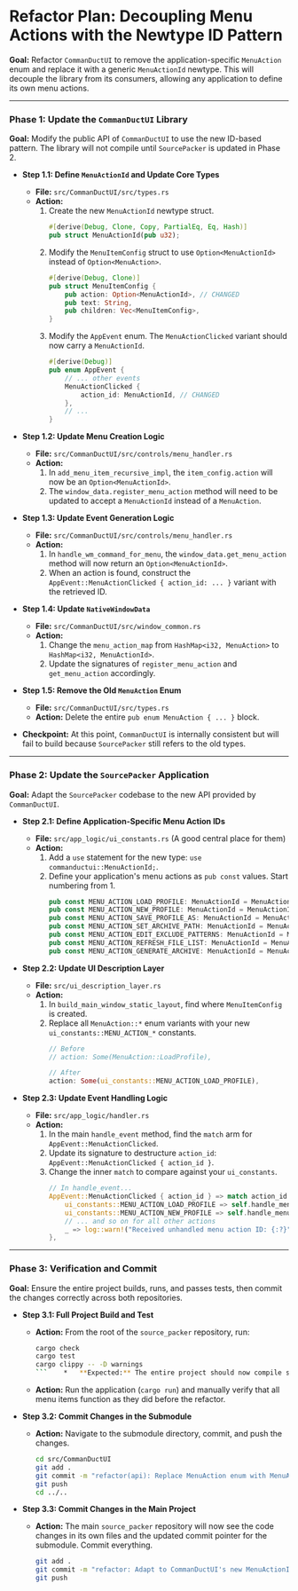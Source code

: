 # Refactor Plan: Decoupling Menu Actions with the Newtype ID Pattern

**Goal:** Refactor `CommanDuctUI` to remove the application-specific `MenuAction` enum and replace it with a generic `MenuActionId` newtype. This will decouple the library from its consumers, allowing any application to define its own menu actions.

---

### **Phase 1: Update the `CommanDuctUI` Library**

**Goal:** Modify the public API of `CommanDuctUI` to use the new ID-based pattern. The library will not compile until `SourcePacker` is updated in Phase 2.

*   **Step 1.1: Define `MenuActionId` and Update Core Types**
    *   **File:** `src/CommanDuctUI/src/types.rs`
    *   **Action:**
        1.  Create the new `MenuActionId` newtype struct.
            ```rust
            #[derive(Debug, Clone, Copy, PartialEq, Eq, Hash)]
            pub struct MenuActionId(pub u32);
            ```
        2.  Modify the `MenuItemConfig` struct to use `Option<MenuActionId>` instead of `Option<MenuAction>`.
            ```rust
            #[derive(Debug, Clone)]
            pub struct MenuItemConfig {
                pub action: Option<MenuActionId>, // CHANGED
                pub text: String,
                pub children: Vec<MenuItemConfig>,
            }
            ```
        3.  Modify the `AppEvent` enum. The `MenuActionClicked` variant should now carry a `MenuActionId`.
            ```rust
            #[derive(Debug)]
            pub enum AppEvent {
                // ... other events
                MenuActionClicked {
                    action_id: MenuActionId, // CHANGED
                },
                // ...
            }
            ```

*   **Step 1.2: Update Menu Creation Logic**
    *   **File:** `src/CommanDuctUI/src/controls/menu_handler.rs`
    *   **Action:**
        1.  In `add_menu_item_recursive_impl`, the `item_config.action` will now be an `Option<MenuActionId>`.
        2.  The `window_data.register_menu_action` method will need to be updated to accept a `MenuActionId` instead of a `MenuAction`.

*   **Step 1.3: Update Event Generation Logic**
    *   **File:** `src/CommanDuctUI/src/controls/menu_handler.rs`
    *   **Action:**
        1.  In `handle_wm_command_for_menu`, the `window_data.get_menu_action` method will now return an `Option<MenuActionId>`.
        2.  When an action is found, construct the `AppEvent::MenuActionClicked { action_id: ... }` variant with the retrieved ID.

*   **Step 1.4: Update `NativeWindowData`**
    *   **File:** `src/CommanDuctUI/src/window_common.rs`
    *   **Action:**
        1.  Change the `menu_action_map` from `HashMap<i32, MenuAction>` to `HashMap<i32, MenuActionId>`.
        2.  Update the signatures of `register_menu_action` and `get_menu_action` accordingly.

*   **Step 1.5: Remove the Old `MenuAction` Enum**
    *   **File:** `src/CommanDuctUI/src/types.rs`
    *   **Action:** Delete the entire `pub enum MenuAction { ... }` block.

*   **Checkpoint:** At this point, `CommanDuctUI` is internally consistent but will fail to build because `SourcePacker` still refers to the old types.

---

### **Phase 2: Update the `SourcePacker` Application**

**Goal:** Adapt the `SourcePacker` codebase to the new API provided by `CommanDuctUI`.

*   **Step 2.1: Define Application-Specific Menu Action IDs**
    *   **File:** `src/app_logic/ui_constants.rs` (A good central place for them)
    *   **Action:**
        1.  Add a `use` statement for the new type: `use commanductui::MenuActionId;`.
        2.  Define your application's menu actions as `pub const` values. Start numbering from 1.
            ```rust
            pub const MENU_ACTION_LOAD_PROFILE: MenuActionId = MenuActionId(1);
            pub const MENU_ACTION_NEW_PROFILE: MenuActionId = MenuActionId(2);
            pub const MENU_ACTION_SAVE_PROFILE_AS: MenuActionId = MenuActionId(3);
            pub const MENU_ACTION_SET_ARCHIVE_PATH: MenuActionId = MenuActionId(4);
            pub const MENU_ACTION_EDIT_EXCLUDE_PATTERNS: MenuActionId = MenuActionId(5);
            pub const MENU_ACTION_REFRESH_FILE_LIST: MenuActionId = MenuActionId(6);
            pub const MENU_ACTION_GENERATE_ARCHIVE: MenuActionId = MenuActionId(7);
            ```

*   **Step 2.2: Update UI Description Layer**
    *   **File:** `src/ui_description_layer.rs`
    *   **Action:**
        1.  In `build_main_window_static_layout`, find where `MenuItemConfig` is created.
        2.  Replace all `MenuAction::*` enum variants with your new `ui_constants::MENU_ACTION_*` constants.
            ```rust
            // Before
            // action: Some(MenuAction::LoadProfile),

            // After
            action: Some(ui_constants::MENU_ACTION_LOAD_PROFILE),
            ```

*   **Step 2.3: Update Event Handling Logic**
    *   **File:** `src/app_logic/handler.rs`
    *   **Action:**
        1.  In the main `handle_event` method, find the `match` arm for `AppEvent::MenuActionClicked`.
        2.  Update its signature to destructure `action_id`: `AppEvent::MenuActionClicked { action_id }`.
        3.  Change the inner `match` to compare against your `ui_constants`.
            ```rust
            // In handle_event...
            AppEvent::MenuActionClicked { action_id } => match action_id {
                ui_constants::MENU_ACTION_LOAD_PROFILE => self.handle_menu_load_profile_clicked(),
                ui_constants::MENU_ACTION_NEW_PROFILE => self.handle_menu_new_profile_clicked(),
                // ... and so on for all other actions
                _ => log::warn!("Received unhandled menu action ID: {:?}", action_id),
            },
            ```

---

### **Phase 3: Verification and Commit**

**Goal:** Ensure the entire project builds, runs, and passes tests, then commit the changes correctly across both repositories.

*   **Step 3.1: Full Project Build and Test**
    *   **Action:** From the root of the `source_packer` repository, run:
        ```bash
        cargo check
        cargo test
        cargo clippy -- -D warnings
        ```    *   **Expected:** The entire project should now compile successfully and all tests should pass.
    *   **Action:** Run the application (`cargo run`) and manually verify that all menu items function as they did before the refactor.

*   **Step 3.2: Commit Changes in the Submodule**
    *   **Action:** Navigate to the submodule directory, commit, and push the changes.
        ```bash
        cd src/CommanDuctUI
        git add .
        git commit -m "refactor(api): Replace MenuAction enum with MenuActionId newtype"
        git push
        cd ../..
        ```

*   **Step 3.3: Commit Changes in the Main Project**
    *   **Action:** The main `source_packer` repository will now see the code changes in its own files and the updated commit pointer for the submodule. Commit everything.
        ```bash
        git add .
        git commit -m "refactor: Adapt to CommanDuctUI's new MenuActionId API"
        git push
        ```
